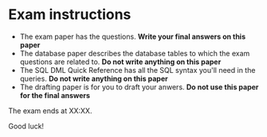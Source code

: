 # Exam instructions

- The exam paper has the questions. **Write your final answers on this paper**
- The database paper describes the database tables to which the exam questions are related to. **Do not write anything on this paper**
- The SQL DML Quick Reference has all the SQL syntax you'll need in the queries. **Do not write anything on this paper**
- The drafting paper is for you to draft your anwers. **Do not use this paper for the final answers**

The exam ends at XX:XX.

Good luck!
